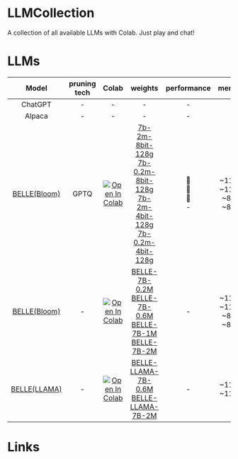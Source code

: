 # LLMCollection
A collection of all available LLMs with Colab. Just play and chat!

# LLMs
|Model|pruning tech|Colab|weights|performance|memory|speed|lang|
|:-:|:-:|:-:|:-:|:-:|:-:|:-:|:-:|
|ChatGPT|-|-|-|-|-|-|
|Alpaca|-|-|-|-|-|-|
|[BELLE(Bloom)](https://github.com/LianjiaTech/BELLE)|GPTQ|[![Open In Colab](https://colab.research.google.com/assets/colab-badge.svg)](https://colab.research.google.com/drive/11T3VoOeRtDFejwRsXWJzKpzdTEHzWO-d?usp=sharing)|[7b-2m-8bit-128g](https://huggingface.co/BelleGroup/BELLE-7B-gptq)<br>[7b-0.2m-8bit-128g](https://huggingface.co/BelleGroup/BELLE-7B-gptq)<br>[7b-2m-4bit-128g](https://huggingface.co/BelleGroup/BELLE-7B-gptq)<br>[7b-0.2m-4bit-128g](https://huggingface.co/BelleGroup/BELLE-7B-gptq)|:1st_place_medal:<br>:2nd_place_medal:<br>:3rd_place_medal:<br>-|~11.4G<br>~11.4G<br>~8.4G<br>~8.4G|30字/s<br>35字/s<br>50字/s<br>55字/s|:cn:|
|[BELLE(Bloom)](https://github.com/LianjiaTech/BELLE)|-|[![Open In Colab](https://colab.research.google.com/assets/colab-badge.svg)](https://colab.research.google.com/drive/11T3VoOeRtDFejwRsXWJzKpzdTEHzWO-d?usp=sharing)|[BELLE-7B-0.2M](https://huggingface.co/BelleGroup/BELLE-7B-0.2M)<br>[BELLE-7B-0.6M](https://huggingface.co/BelleGroup/BELLE-7B-0.6M)<br>[BELLE-7B-1M](https://huggingface.co/BelleGroup/BELLE-7B-1M)<br>[BELLE-7B-2M](https://huggingface.co/BelleGroup/BELLE-7B-2M)|-|~11.4G<br>~11.4G<br>~8.4G<br>~8.4G|-<br>-<br>-<br>-|:cn:|
|[BELLE(LLAMA)](https://github.com/LianjiaTech/BELLE)|-|[![Open In Colab](https://colab.research.google.com/assets/colab-badge.svg)](https://colab.research.google.com/drive/11T3VoOeRtDFejwRsXWJzKpzdTEHzWO-d?usp=sharing)|[BELLE-LLAMA-7B-0.6M](https://huggingface.co/BelleGroup/LLAMA-7B-0.6M)<br>[BELLE-LLAMA-7B-2M](https://huggingface.co/BelleGroup/BELLE-LLAMA-7B-2M)|-|~11.4G<br>~11.4G|-<br>-|:cn:|

# Links

